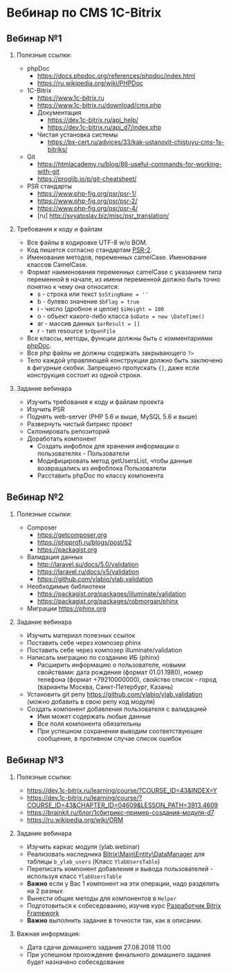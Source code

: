 # Вебинар по CMS 1C-Bitrix

## Вебинар №1

1. Полезные ссылки:
    - phpDoc
        - https://docs.phpdoc.org/references/phpdoc/index.html
        - https://ru.wikipedia.org/wiki/PHPDoc
    - 1C-Bitrix
        - https://www.1c-bitrix.ru
        - https://www.1c-bitrix.ru/download/cms.php
        - Документация
            - https://dev.1c-bitrix.ru/api_help/
            - https://dev.1c-bitrix.ru/api_d7/index.php
        - Чистая установка системы
            - https://bx-cert.ru/advices/33/kak-ustanovit-chistuyu-cms-1s-bitriks/
    - Git
        - https://htmlacademy.ru/blog/86-useful-commands-for-working-with-git
        - https://proglib.io/p/git-cheatsheet/
    - PSR стандарты
        - https://www.php-fig.org/psr/psr-1/
        - https://www.php-fig.org/psr/psr-2/
        - https://www.php-fig.org/psr/psr-4/
        - [ru] http://svyatoslav.biz/misc/psr_translation/

2. Требования к коду и файлам
   * Все файлы в кодировке UTF-8 w/o BOM.
   * Код пишется согласно стандартам [PSR-2](http://www.php-fig.org/psr/psr-2/). 
   * Именование методов, переменных camelCase. Именование классов CamelCase.
   * Формат наименования переменных camelCase с указанием типа переменной в начале, из имени переменной должно быть точно 
   понятно к чему она относится:
       * s - строка или текст `$sStingName = ''`
       * b - булево значение `$bFlag = true`
       * i - число (дробное и целое) `$iHeight = 100`
       * o - объект какого-либо класса `$oDate = new \DateTime()`
       * ar - массив данных `$arResult = []`
       * r - тип resource `$rOpenFile`
   * Все классы, методы, функции должны быть с комментариями [phpDoc](https://phpdoc.org/).
   * Все php файлы не должны содержать закрывающего `?>`
   * Тело каждой управляющей конструкции должно быть заключено в фигурные скобки. Запрещено пропускать `{}`, даже если 
   конструкция состоит из одной строки.
   
3. Задание вебинара
    - Изучить требования к коду и файлам проекта
    - Изучить PSR
    - Поднять web-server (PHP 5.6 и выше, MySQL 5.6 и выше)
    - Развернуть чистый битрикс проект
    - Склонировать репозиторий
    - Доработать компонент
        - Создать инфоблок для хранения информации о пользователях - Пользователи
        - Модифицировать метод getUsersList, чтобы данные возвращались из инфоблока Пользователи
        - Расставить phpDoc по классу компонента
        
        
## Вебинар №2

1. Полезные ссылки:
    - Composer 
        - https://getcomposer.org
        - https://phpprofi.ru/blogs/post/52
        - https://packagist.org
    - Валидация данных
        - http://laravel.su/docs/5.0/validation
        - https://laravel.ru/docs/v5/validation
        - https://github.com/ylabio/ylab.validation
    - Необходимые библиотеки 
        - https://packagist.org/packages/illuminate/validation
        - https://packagist.org/packages/robmorgan/phinx
    - Миграции https://phinx.org
    
2. Задание вебинара
    - Изучить материал полезных ссылок
    - Поставить себе через композер phinx
    - Поставить себе через композер illuminate/validation
    - Написать миграцию по созданию ИБ (phinx)
        - Расширить информацию о пользователе, новыми свойствами: дата рождения (формат 01.01.1980), номер телефона 
        (формат +79210000000), свойство список - город (варианты Москва, Санкт-Петербург, Казань) 
    - Установить git репу https://github.com/ylabio/ylab.validation (можно добавить в свою репу код модуля)
    - Создать компонент добавления пользователя с валидацией
        - Имя может содержать любые данные
        - Все поля компонента обязательны
        - При успешном сохранении выводим соответствующее сообщение, в противном случае список ошибок
    
## Вебинар №3
1. Полезные ссылки:
    - https://dev.1c-bitrix.ru/learning/course/?COURSE_ID=43&INDEX=Y
    - https://dev.1c-bitrix.ru/learning/course/?COURSE_ID=43&CHAPTER_ID=04609&LESSON_PATH=3913.4609
    - https://brainkit.ru/блог/1сбитрикс-пример-создания-модуля-d7
    - https://ru.wikipedia.org/wiki/ORM
2. Задание вебинара
    - Изучить каркас модуля (ylab.webinar)
    - Реализовать наследника [Bitrix\Main\Entity\DataManager](https://dev.1c-bitrix.ru/learning/course/?COURSE_ID=43&LESSON_ID=4803&LESSON_PATH=3913.5062.5748.4803#example) для таблицы `b_ylab_users` (Класс `YlabUsersTable`)
    - Переписать компонент добавления и вывода пользователей - используя класс `YlabUsersTable`
    - **Важно** если у Вас 1 компонент на эти операции, надо разделить на 2 разных
    - Вынести общие методы для компонентов в `Helper`
    - Подготовиться к собеседованию, изучив курс [Разработчик Bitrix Framework](https://dev.1c-bitrix.ru/learning/course/?COURSE_ID=43&INDEX=Y)
    - **Важно** выполнить задание в точности так, как в описании.
    
3. Важная информация:
    - Дата сдачи домашнего задания 27.08.2018 11:00
    - При успешном прохождение финального домашнего задания будет назначено собеседование